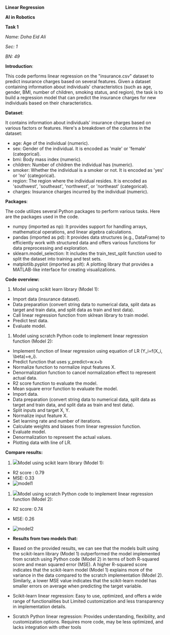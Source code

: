 **Linear Regression**

**AI in Robotics**

**Task 1**

*Name: Doha Eid Ali*

*Sec: 1*

*BN: 49*

**Introduction**:

This code performs linear regression on the "insurance.csv" dataset to predict insurance charges based on several features. Given a dataset containing information about individuals' characteristics (such as age, gender, BMI, number of children, smoking status, and region), the task is to build a regression model that can predict the insurance charges for new individuals based on their characteristics.

**Dataset**:

It contains information about individuals' insurance charges based on various factors or features. Here's a breakdown of the columns in the dataset:

-   age: Age of the individual (numeric).
-   sex: Gender of the individual. It is encoded as 'male' or 'female' (categorical).
-   bmi: Body mass index (numeric).
-   children: Number of children the individual has (numeric).
-   smoker: Whether the individual is a smoker or not. It is encoded as 'yes' or 'no' (categorical).
-   region: The region where the individual resides. It is encoded as 'southwest', 'southeast', 'northwest', or 'northeast' (categorical).
-   charges: Insurance charges incurred by the individual (numeric).

**Packages**:

The code utilizes several Python packages to perform various tasks. Here are the packages used in the code.

-   numpy (imported as np): It provides support for handling arrays, mathematical operations, and linear algebra calculations.
-   pandas (imported as pd): It provides data structures (e.g., DataFrame) to efficiently work with structured data and offers various functions for data preprocessing and exploration.
-   sklearn.model_selection: It includes the train_test_split function used to split the dataset into training and test sets.
-   matplotlib.pyplot (imported as plt): A plotting library that provides a MATLAB-like interface for creating visualizations.

**Code overview:**

1.  Model using scikit learn library (Model 1):
-   Import data (insurance dataset).
-   Data preparation (convert string data to numerical data, split data as target and train data, and split data as train and test data).
-   Call linear regression function from sklrean library to train model.
-   Predict test data.
-   Evaluate model.
1.  Model using scratch Python code to implement linear regression function (Model 2):
-   Implement function of linear regression using equation of LR (Y_i=f(X_i, \\beta)+e_i).
-   Predict function that uses y_predict=w.x+b
-   Normalize function to normalize input features X.
-   Denormalization function to cancel normalization effect to represent actual data.
-   R2 score function to evaluate the model.
-   Mean square error function to evaluate the model.
-   Import data.
-   Data preparation (convert string data to numerical data, split data as target and train data, and split data as train and test data).
-   Split inputs and target X, Y.
-   Normalize input feature X.
-   Set learning rate and number of iterations.
-   Calculate weights and biases from linear regression function.
-   Evaluate model.
-   Denormalization to represent the actual values.
-   Plotting data with line of LR.

**Compare results:**

1.  ![](media/018628ea8aa1b1f55d0281c4eb8832a5.tmp)Model using scikit learn library (Model 1):
-   R2 score : 0.79
-   MSE: 0.33
-   ![model1](https://github.com/doha-eid/AI_For_Robotics/assets/81518078/6e7745f3-c10f-40e5-b080-de21a5515a82)
1.  ![](media/7d0d9f2a52fd8933def833212cef9dd2.tmp)Model using scratch Python code to implement linear regression function (Model 2):
-   R2 score: 0.74
-   MSE: 0.26
-   ![model2](https://github.com/doha-eid/AI_For_Robotics/assets/81518078/f20c65ee-2deb-44e8-887b-0cf7dccfe60c)

-   **Results from two models that:**
-   Based on the provided results, we can see that the models built using the scikit-learn library (Model 1) outperformed the model implemented from scratch using Python code (Model 2) in terms of both R-squared score and mean squared error (MSE). A higher R-squared score indicates that the scikit-learn model (Model 1) explains more of the variance in the data compared to the scratch implementation (Model 2). Similarly, a lower MSE value indicates that the scikit-learn model has smaller errors on average when predicting the target variable.
-   Scikit-learn linear regression: Easy to use, optimized, and offers a wide range of functionalities but Limited customization and less transparency in implementation details.
-   Scratch Python linear regression: Provides understanding, flexibility, and customization options. Requires more code, may be less optimized, and lacks integration with other tools
